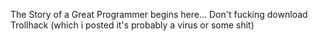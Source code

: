 The Story of a Great Programmer begins here... Don't fucking download Trollhack (which i posted it's probably a virus or some shit)
